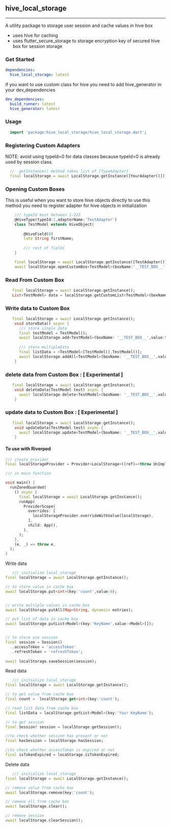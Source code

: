 
## hive_local_storage

<hr>

A utility package to storage user session and cache values in hive box

- uses hive for caching
- uses flutter_secure_storage to storage encryption key of secured hive box for session storage

### Get Started

```yaml
dependencies:
  hive_local_storage: latest
```

if you want to use custom class for hive you need to add hive_generator in your dev_dependencies

```yaml
dev_dependencies:
  build_runner: latest
  hive_generator: latest
```

### Usage

``` dart
  import 'package:hive_local_storage/hive_local_storage.dart';
```

### Registering Custom Adapters

NOTE: avoid using typeId=0 for data classes because typeId=0 is already used by session class.

``` dart
  //  getInstance() method takes list of [TypeAdapter] 
  final localStorage = await LocalStorage.getInstance([YourAdapter()]);
```

### Opening Custom Boxes

This is useful when you want to store hive objects directly
to use this method you need to register adapter for hive objects in initialization

``` dart
    /// typeId must between 1-223
    @HiveType(typeId:1,adapterName:'TestAdapter')
    class TestModel extends HiveObject{
  
        @HiveField(0)
        late String firstName;
        
        /// rest of fields
    }

    final localStorage = await LocalStorage.getInstance([TestAdapter()]);
    await localStorage.openCustomBox<TestModel>(boxName:'__TEST_BOX__',typeId:1)
```

### Read From Custom Box

``` dart 
   final localStorage = await LocalStorage.getInstance();
   List<TestModel> data = localStorage.getCustomList<TestModel>(boxName:'__TEST_BOX__');
```

### Write data to Custom Box

``` dart 
   final localStorage = await LocalStorage.getInstance();
    void storeData() async {
      /// store single data
      final testModel = TestModel();
      await localStorage.add<TestModel>(boxName: '__TEST_BOX__',value:testModel);
      
      /// store multipleData
      final listData = <TestModel>[TestModel(),TestModel()];
      await localStorage.addAll<TestModel>(boxName: '__TEST_BOX__',values:listData);
    }
```

### delete data from Custom Box : [ Experimental ]

``` dart 
   final localStorage = await LocalStorage.getInstance();
    void deleteData(TestModel test) async {
      await localStorage.delete<TestModel>(boxName: '__TEST_BOX__',value:testModel);
    }
```

### update data to Custom Box : [ Experimental ]

``` dart 
   final localStorage = await LocalStorage.getInstance();
    void updateData(TestModel test) async {
      await localStorage.update<TestModel>(boxName: '__TEST_BOX__',value:testModel);
    }
```

#### To use with Riverpod

``` dart
/// create provider
final localStorageProvider = Provider<LocalStorage>((ref)=>throw UnImplementedError());

/// in main function

void main() {
  runZonedGuarded(
    () async {
      final localStorage = await LocalStorage.getInstance();
      runApp(
        ProviderScope(
          overrides: [
            localStorageProvider.overrideWithValue(localStorage),
          ],
          child: App(),
        ),
      );
    },
    (e, _) => throw e,
  );
}


```

Write data

``` dart
   /// initialize local_storage
final localStorage = await LocalStorage.getInstance();

// to store value in cache box
await localStorage.put<int>(key:'count',value:0);


// write multiple values in cache box
await localStorage.putAll(Map<String, dynamic> entries);

// put list of data in cache box
await localStorage.putList<Model>(key:'KeyName',value:<Model>[]);


// to store use session
final session = Session()
  ..accessToken = 'accessToken'
  ..refreshToken = 'refreshToken';
  
await localStorage.saveSession(session);

```

Read data

``` dart
   /// initialize local_storage
final localStorage = await LocalStorage.getInstance();

// to get value from cache box
final count =  localStorage.get<int>(key:'count');

// read list data from cache box
final listData = localStorage.getList<Model>(key:'Your KeyName');

// to get session
final Session? session = localStorage.getSession();

//to check whether session has present or not
final hasSession = localStorage.hasSession;

//to check whether accessToken is expired or not
final isTokenExpired = locaStorage.isTokenExpired;

```

Delete data

``` dart
   /// initialize local_storage
final localStorage = await LocalStorage.getInstance();

// remove value from cache box
await localStorage.remove(key:'count');

// remove all from cache box
await localStorage.clear();

// remove session
await localStorage.clearSession();

```

